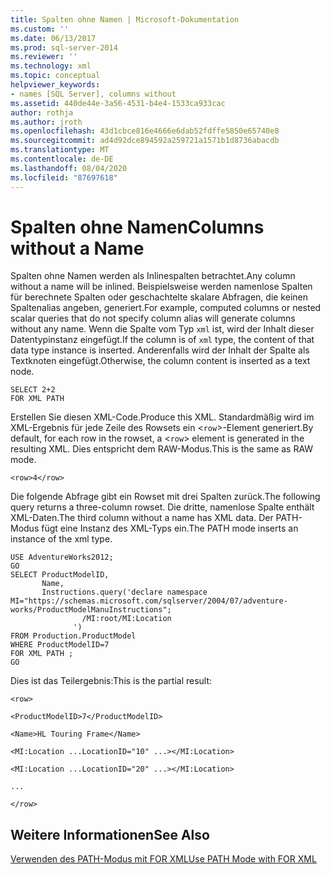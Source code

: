 ```yaml
---
title: Spalten ohne Namen | Microsoft-Dokumentation
ms.custom: ''
ms.date: 06/13/2017
ms.prod: sql-server-2014
ms.reviewer: ''
ms.technology: xml
ms.topic: conceptual
helpviewer_keywords:
- names [SQL Server], columns without
ms.assetid: 440de44e-3a56-4531-b4e4-1533ca933cac
author: rothja
ms.author: jroth
ms.openlocfilehash: 43d1cbce816e4666e6dab52fdffe5850e65740e8
ms.sourcegitcommit: ad4d92dce894592a259721a1571b1d8736abacdb
ms.translationtype: MT
ms.contentlocale: de-DE
ms.lasthandoff: 08/04/2020
ms.locfileid: "87697618"
---
```

# <a name="columns-without-a-name"></a><span data-ttu-id="1b861-102">Spalten ohne Namen</span><span class="sxs-lookup"><span data-stu-id="1b861-102">Columns without a Name</span></span>
  <span data-ttu-id="1b861-103">Spalten ohne Namen werden als Inlinespalten betrachtet.</span><span class="sxs-lookup"><span data-stu-id="1b861-103">Any column without a name will be inlined.</span></span> <span data-ttu-id="1b861-104">Beispielsweise werden namenlose Spalten für berechnete Spalten oder geschachtelte skalare Abfragen, die keinen Spaltenalias angeben, generiert.</span><span class="sxs-lookup"><span data-stu-id="1b861-104">For example, computed columns or nested scalar queries that do not specify column alias will generate columns without any name.</span></span> <span data-ttu-id="1b861-105">Wenn die Spalte vom Typ `xml` ist, wird der Inhalt dieser Datentypinstanz eingefügt.</span><span class="sxs-lookup"><span data-stu-id="1b861-105">If the column is of `xml` type, the content of that data type instance is inserted.</span></span> <span data-ttu-id="1b861-106">Anderenfalls wird der Inhalt der Spalte als Textknoten eingefügt.</span><span class="sxs-lookup"><span data-stu-id="1b861-106">Otherwise, the column content is inserted as a text node.</span></span>  
  
```  
SELECT 2+2  
FOR XML PATH  
```  
  
 <span data-ttu-id="1b861-107">Erstellen Sie diesen XML-Code.</span><span class="sxs-lookup"><span data-stu-id="1b861-107">Produce this XML.</span></span> <span data-ttu-id="1b861-108">Standardmäßig wird im XML-Ergebnis für jede Zeile des Rowsets ein <`row`>-Element generiert.</span><span class="sxs-lookup"><span data-stu-id="1b861-108">By default, for each row in the rowset, a <`row`> element is generated in the resulting XML.</span></span> <span data-ttu-id="1b861-109">Dies entspricht dem RAW-Modus.</span><span class="sxs-lookup"><span data-stu-id="1b861-109">This is the same as RAW mode.</span></span>  
  
 `<row>4</row>`  
  
 <span data-ttu-id="1b861-110">Die folgende Abfrage gibt ein Rowset mit drei Spalten zurück.</span><span class="sxs-lookup"><span data-stu-id="1b861-110">The following query returns a three-column rowset.</span></span> <span data-ttu-id="1b861-111">Die dritte, namenlose Spalte enthält XML-Daten.</span><span class="sxs-lookup"><span data-stu-id="1b861-111">The third column without a name has XML data.</span></span> <span data-ttu-id="1b861-112">Der PATH-Modus fügt eine Instanz des XML-Typs ein.</span><span class="sxs-lookup"><span data-stu-id="1b861-112">The PATH mode inserts an instance of the xml type.</span></span>  
  
```  
USE AdventureWorks2012;  
GO  
SELECT ProductModelID,  
       Name,  
       Instructions.query('declare namespace MI="https://schemas.microsoft.com/sqlserver/2004/07/adventure-works/ProductModelManuInstructions";  
                /MI:root/MI:Location   
              ')   
FROM Production.ProductModel  
WHERE ProductModelID=7  
FOR XML PATH ;  
GO  
```  
  
 <span data-ttu-id="1b861-113">Dies ist das Teilergebnis:</span><span class="sxs-lookup"><span data-stu-id="1b861-113">This is the partial result:</span></span>  
  
 `<row>`  
  
 `<ProductModelID>7</ProductModelID>`  
  
 `<Name>HL Touring Frame</Name>`  
  
 `<MI:Location ...LocationID="10" ...></MI:Location>`  
  
 `<MI:Location ...LocationID="20" ...></MI:Location>`  
  
 `...`  
  
 `</row>`  
  
## <a name="see-also"></a><span data-ttu-id="1b861-114">Weitere Informationen</span><span class="sxs-lookup"><span data-stu-id="1b861-114">See Also</span></span>  
 [<span data-ttu-id="1b861-115">Verwenden des PATH-Modus mit FOR XML</span><span class="sxs-lookup"><span data-stu-id="1b861-115">Use PATH Mode with FOR XML</span></span>](use-path-mode-with-for-xml.md)  
  
  
